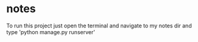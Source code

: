 # notes

To run this project just open the terminal and navigate to my notes dir and type 'python manage.py runserver'
